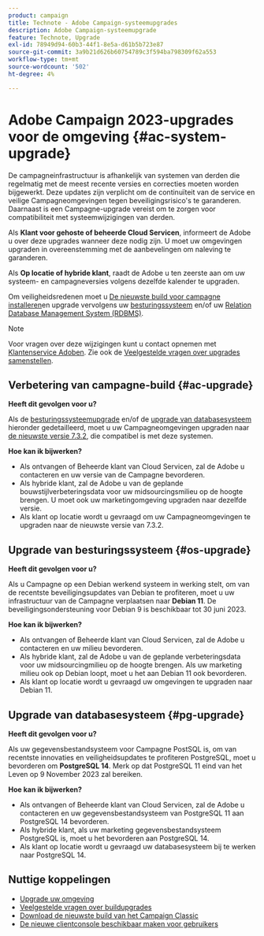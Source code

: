 ```yaml
---
product: campaign
title: Technote - Adobe Campaign-systeemupgrades
description: Adobe Campaign-systeemupgrade
feature: Technote, Upgrade
exl-id: 78949d94-60b3-44f1-8e5a-d61b5b723e87
source-git-commit: 3a9b21d626b60754789c3f594ba798309f62a553
workflow-type: tm+mt
source-wordcount: '502'
ht-degree: 4%

---
```


# Adobe Campaign 2023-upgrades voor de omgeving {#ac-system-upgrade}

De campagneinfrastructuur is afhankelijk van systemen van derden die regelmatig met de meest recente versies en correcties moeten worden bijgewerkt. Deze updates zijn verplicht om de continuïteit van de service en veilige Campagneomgevingen tegen beveiligingsrisico&#39;s te garanderen. Daarnaast is een Campagne-upgrade vereist om te zorgen voor compatibiliteit met systeemwijzigingen van derden.

Als **Klant voor gehoste of beheerde Cloud Servicen**, informeert de Adobe u over deze upgrades wanneer deze nodig zijn. U moet uw omgevingen upgraden in overeenstemming met de aanbevelingen om naleving te garanderen.

Als **Op locatie of hybride klant**, raadt de Adobe u ten zeerste aan om uw systeem- en campagneversies volgens dezelfde kalender te upgraden.

Om veiligheidsredenen moet u [De nieuwste build voor campagne installeren](#ac-upgrade)en upgrade vervolgens uw [besturingssysteem](#os-upgrade) en/of uw [Relation Database Management System (RDBMS)](#pg-upgrade).

>[!NOTE]
>
>Voor vragen over deze wijzigingen kunt u contact opnemen met [Klantenservice Adoben](https://helpx.adobe.com/nl/enterprise/admin-guide.html/enterprise/using/support-for-experience-cloud.ug.html). Zie ook de [Veelgestelde vragen over upgrades samenstellen](../../platform/using/faq-build-upgrade.md).
>

## Verbetering van campagne-build {#ac-upgrade}

**Heeft dit gevolgen voor u?**

Als de [besturingssysteemupgrade](#os-upgrade) en/of de [upgrade van databasesysteem](#pg-upgrade) hieronder gedetailleerd, moet u uw Campagneomgevingen upgraden naar [de nieuwste versie 7.3.2](../../rn/using/latest-release.md#release-7-3-2), die compatibel is met deze systemen.

**Hoe kan ik bijwerken?**

* Als ontvangen of Beheerde klant van Cloud Servicen, zal de Adobe u contacteren en uw versie van de Campagne bevorderen.
* Als hybride klant, zal de Adobe u van de geplande bouwstijlverbeteringsdata voor uw midsourcingsmilieu op de hoogte brengen. U moet ook uw marketingomgeving upgraden naar dezelfde versie.
* Als klant op locatie wordt u gevraagd om uw Campagneomgevingen te upgraden naar de nieuwste versie van 7.3.2.


## Upgrade van besturingssysteem {#os-upgrade}

**Heeft dit gevolgen voor u?**

Als u Campagne op een Debian werkend systeem in werking stelt, om van de recentste beveiligingsupdates van Debian te profiteren, moet u uw infrastructuur van de Campagne verplaatsen naar **Debian 11**. De beveiligingsondersteuning voor Debian 9 is beschikbaar tot 30 juni 2023.

**Hoe kan ik bijwerken?**

* Als ontvangen of Beheerde klant van Cloud Servicen, zal de Adobe u contacteren en uw milieu bevorderen.
* Als hybride klant, zal de Adobe u van de geplande verbeteringsdata voor uw midsourcingmilieu op de hoogte brengen. Als uw marketing milieu ook op Debian loopt, moet u het aan Debian 11 ook bevorderen.
* Als klant op locatie wordt u gevraagd uw omgevingen te upgraden naar Debian 11.

## Upgrade van databasesysteem {#pg-upgrade}

**Heeft dit gevolgen voor u?**

Als uw gegevensbestandsysteem voor Campagne PostSQL is, om van recentste innovaties en veiligheidsupdates te profiteren PostgreSQL, moet u bevorderen om **PostgreSQL 14**. Merk op dat PostgreSQL 11 eind van het Leven op 9 November 2023 zal bereiken.

**Hoe kan ik bijwerken?**

* Als ontvangen of Beheerde klant van Cloud Servicen, zal de Adobe u contacteren en uw gegevensbestandsysteem van PostgreSQL 11 aan PostgreSQL 14 bevorderen.
* Als hybride klant, als uw marketing gegevensbestandsysteem PostgreSQL is, moet u het bevorderen aan PostgreSQL 14.
* Als klant op locatie wordt u gevraagd uw databasesysteem bij te werken naar PostgreSQL 14.


## Nuttige koppelingen

* [Upgrade uw omgeving](../../production/using/build-upgrade.md)
* [Veelgestelde vragen over buildupgrades](../../platform/using/faq-build-upgrade.md)
* [Download de nieuwste build van het Campaign Classic](https://experience.adobe.com/#/downloads/content/software-distribution/en/campaign.html)
* [De nieuwe clientconsole beschikbaar maken voor gebruikers](../../installation/using/client-console-availability-for-windows.md)
